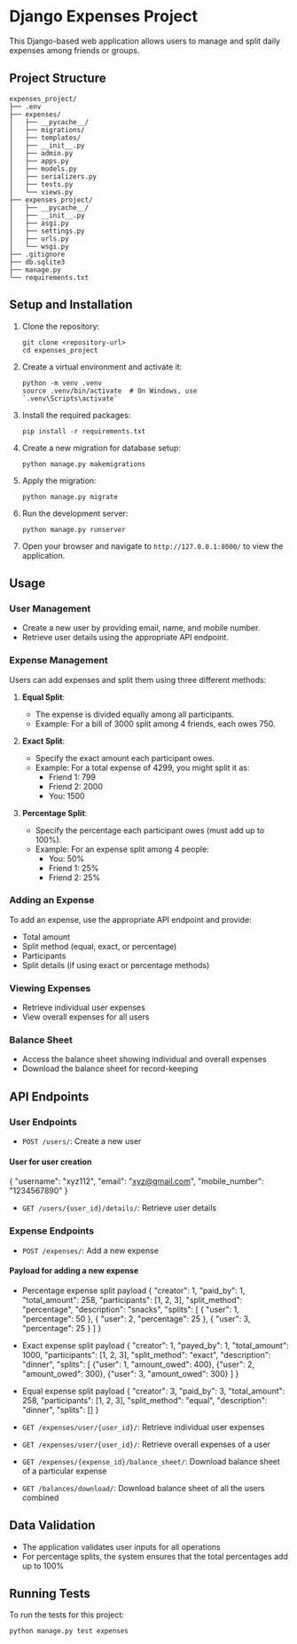 # Django Expenses Project

This Django-based web application allows users to manage and split daily expenses among friends or groups.

## Project Structure

```
expenses_project/
├── .env
├── expenses/
│   ├── __pycache__/
│   ├── migrations/
│   ├── templates/
│   ├── __init__.py
│   ├── admin.py
│   ├── apps.py
│   ├── models.py
│   ├── serializers.py
│   ├── tests.py
│   └── views.py
├── expenses_project/
│   ├── __pycache__/
│   ├── __init__.py
│   ├── asgi.py
│   ├── settings.py
│   ├── urls.py
│   └── wsgi.py
├── .gitignore
├── db.sqlite3
├── manage.py
└── requirements.txt
```

## Setup and Installation

1. Clone the repository:
   ```
   git clone <repository-url>
   cd expenses_project
   ```

2. Create a virtual environment and activate it:
   ```
   python -m venv .venv
   source .venv/bin/activate  # On Windows, use `.venv\Scripts\activate`
   ```

3. Install the required packages:
   ```
   pip install -r requirements.txt
   ```

4. Create a new migration for database setup:
   ```
   python manage.py makemigrations
   ```

5. Apply the migration:
   ```
   python manage.py migrate
   ```

6. Run the development server:
   ```
   python manage.py runserver
   ```

7. Open your browser and navigate to `http://127.0.0.1:8000/` to view the application.

## Usage

### User Management
- Create a new user by providing email, name, and mobile number.
- Retrieve user details using the appropriate API endpoint.

### Expense Management
Users can add expenses and split them using three different methods:

1. **Equal Split**: 
   - The expense is divided equally among all participants.
   - Example: For a bill of 3000 split among 4 friends, each owes 750.

2. **Exact Split**: 
   - Specify the exact amount each participant owes.
   - Example: For a total expense of 4299, you might split it as:
     - Friend 1: 799
     - Friend 2: 2000
     - You: 1500

3. **Percentage Split**: 
   - Specify the percentage each participant owes (must add up to 100%).
   - Example: For an expense split among 4 people:
     - You: 50%
     - Friend 1: 25%
     - Friend 2: 25%

### Adding an Expense
To add an expense, use the appropriate API endpoint and provide:
- Total amount
- Split method (equal, exact, or percentage)
- Participants
- Split details (if using exact or percentage methods)

### Viewing Expenses
- Retrieve individual user expenses
- View overall expenses for all users

### Balance Sheet
- Access the balance sheet showing individual and overall expenses
- Download the balance sheet for record-keeping

## API Endpoints

### User Endpoints
- `POST /users/`: Create a new user
#### User for user creation
{
     "username": "xyz112",
     "email": "xyz@gmail.com",
     "mobile_number": "1234567890"
}
- `GET /users/{user_id}/details/`: Retrieve user details

### Expense Endpoints
- `POST /expenses/`: Add a new expense
#### Payload for adding a new expense
- Percentage expense split payload
{
  "creator": 1,
  "paid_by": 1,
  "total_amount": 258,
  "participants": [1, 2, 3],
  "split_method": "percentage",
  "description": "snacks",
  "splits": [
      {
          "user": 1,
          "percentage": 50
      },
      {
          "user": 2,
          "percentage": 25
      },
      {
          "user": 3,
          "percentage": 25
      }
  ]
}

- Exact expense split payload
{
   "creator": 1,
   "payed_by": 1,
   "total_amount": 1000,
   "participants": [1, 2, 3],
   "split_method": "exact",
   "description": "dinner",
   "splits": [
       {"user": 1, "amount_owed": 400},
       {"user": 2, "amount_owed": 300},
       {"user": 3, "amount_owed": 300}
   ]
}

- Equal expense split payload
{
  "creator": 3,
  "paid_by": 3,
  "total_amount": 258,
  "participants": [1, 2, 3],
  "split_method": "equal",
  "description": "dinner",
  "splits": []
}

- `GET /expenses/user/{user_id}/`: Retrieve individual user expenses
- `GET /expenses/user/{user_id}/`: Retrieve overall expenses of a user
- `GET /expenses/{expense_id}/balance_sheet/`: Download balance sheet of a particular expense
- `GET /balances/download/`: Download balance sheet of all the users combined

## Data Validation
- The application validates user inputs for all operations
- For percentage splits, the system ensures that the total percentages add up to 100%

## Running Tests

To run the tests for this project:

```
python manage.py test expenses
```


